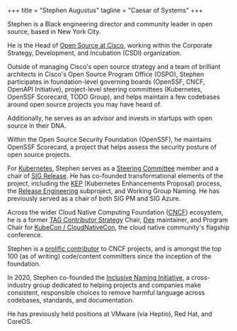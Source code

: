 +++
title = "Stephen Augustus"
tagline = "Caesar of Systems"
+++

Stephen is a Black engineering director and community leader in open source, based in New York City.

He is the Head of [Open Source at Cisco][cisco-open-source], working within the
Corporate Strategy, Development, and Incubation (CSDI) organization.

Outside of managing Cisco's open source strategy and a team of brilliant architects in Cisco's Open Source Program Office (OSPO), Stephen participates in foundation-level governing boards (OpenSSF, CNCF, OpenAPI Initiative), project-level steering committees (Kubernetes, OpenSSF Scorecard, TODO Group), and helps maintain a few codebases around open source projects you may have heard of.

Additionally, he serves as an advisor and invests in startups with open source in their DNA.

Within the Open Source Security Foundation (OpenSSF), he maintains OpenSSF Scorecard, a project that helps assess the security posture of open source projects.

For [Kubernetes][kubernetes], Stephen serves as a [Steering Committee][k8s-steering] member and a chair of [SIG Release][sig-release].
He has co-founded transformational elements of the project, including the [KEP][enhancements] (Kubernetes Enhancements Proposal) process, the [Release Engineering][releng] subproject, and Working Group Naming. He has previously served as a chair of both SIG PM and SIG Azure.

Across the wider Cloud Native Computing Foundation ([CNCF][cncf]) ecosystem, he is a former [TAG Contributor Strategy][contrib-strat] Chair, [Dex][dex] maintainer, and Program Chair for [KubeCon / CloudNativeCon][kubecon], the cloud native community's flagship conference.

Stephen is a [prolific contributor][devstats] to CNCF projects, and is amongst the top 100 (as of writing) code/content committers since the inception of the foundation.

In 2020, Stephen co-founded the [Inclusive Naming Initiative][ini], a
cross-industry group dedicated to helping projects and companies make
consistent, responsible choices to remove harmful language across codebases,
standards, and documentation.

He has previously held positions at VMware (via Heptio), Red Hat, and CoreOS.

<!-- FIXME:
This is a low-effort way to do link verification for Mastodon.

Consider rolling this into the partials for the theme:
https://github.com/escalate/hugo-split-theme/blob/master/layouts/partials/links.html
-->
<a rel="me" href="https://hachyderm.io/@justaugustus"></a>

[cisco-open-source]: https://opensource.cisco.com/
[cncf]: https://www.cncf.io/
[contrib-strat]: https://github.com/cncf/tag-contributor-strategy
[devstats]: https://all.devstats.cncf.io/d/22/prs-authors-table?orgId=1
[dex]: https://github.com/dexidp/dex
[enhancements]: https://git.k8s.io/enhancements
[ini]: https://inclusivenaming.org/
[k8s-steering]: https://git.k8s.io/steering
[kubecon]: https://kubecon.io
[kubernetes]: https://kubernetes.io/
[lf]: https://linuxfoundation.org/
[openssf]: https://openssf.org/
[openssf-gb]: https://openssf.org/about/board/
[oapi-initiative]: https://www.openapis.org/
[releng]: https://git.k8s.io/community/sig-release#release-engineering
[scorecard]: https://github.com/ossf/scorecard
[sig-release]: https://git.k8s.io/community/sig-release
[todo-group]: https://todogroup.org/#
[todo-steering]: https://github.com/todogroup/governance
